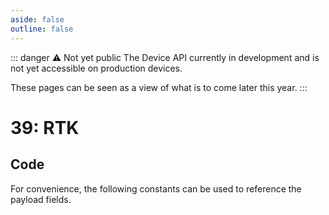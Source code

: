 ```yaml
---
aside: false
outline: false
---
```


<script setup>
import ProtocolBytes from '../../../components/ProtocolBytes.vue';
import SplitColumnView from '../../../components/SplitColumnView.vue';
import GenerateConsts from '../../../components/GenerateConsts.vue'
</script>

::: danger ⚠️ Not yet public
The Device API currently in development and is not yet accessible on production devices.

These pages can be seen as a view of what is to come later this year.
:::

# 39: RTK

<SplitColumnView>
<template #left>

Used to interact with the device RTK service.

### Payload

| Field | Name       | Description                      | Type   | Example | Actual |
| ----- | ---------- | -------------------------------- | ------ | ------- | - |
| 1     | Enable | Enable or disable the service | uint8  |  1 |  1|
| 2     | Request | Request regular updates of data | uint8  |  1 | 1|

If the request could not be fulfilled, the response status would be 2 (NOT OK), all header fields would also be returned, but the payload should not be expected.

</template>
<template #right>

### Example

::: danger Not yet documented
:::

<ProtocolBytes
byteString="0"
:boldPositions="[3,12,15,16]"
:allowCollapse="false"
/>

</template>
</SplitColumnView>

## Code

For convenience, the following constants can be used to reference the payload fields.

<GenerateConsts :messageId="39"/>
